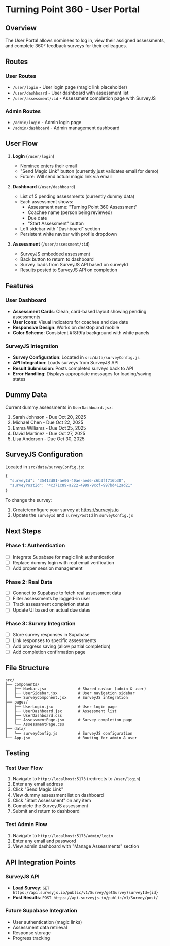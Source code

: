# Turning Point 360 - User Portal

## Overview

The User Portal allows nominees to log in, view their assigned assessments, and complete 360° feedback surveys for their colleagues.

## Routes

### User Routes
- `/user/login` - User login page (magic link placeholder)
- `/user/dashboard` - User dashboard with assessment list
- `/user/assessment/:id` - Assessment completion page with SurveyJS

### Admin Routes
- `/admin/login` - Admin login page
- `/admin/dashboard` - Admin management dashboard

## User Flow

1. **Login** (`/user/login`)
   - Nominee enters their email
   - "Send Magic Link" button (currently just validates email for demo)
   - Future: Will send actual magic link via email

2. **Dashboard** (`/user/dashboard`)
   - List of 5 pending assessments (currently dummy data)
   - Each assessment shows:
     - Assessment name: "Turning Point 360 Assessment"
     - Coachee name (person being reviewed)
     - Due date
     - "Start Assessment" button
   - Left sidebar with "Dashboard" section
   - Persistent white navbar with profile dropdown

3. **Assessment** (`/user/assessment/:id`)
   - SurveyJS embedded assessment
   - Back button to return to dashboard
   - Survey loads from SurveyJS API based on surveyId
   - Results posted to SurveyJS API on completion

## Features

### User Dashboard
- **Assessment Cards**: Clean, card-based layout showing pending assessments
- **User Icons**: Visual indicators for coachee and due date
- **Responsive Design**: Works on desktop and mobile
- **Color Scheme**: Consistent #f8f9fa background with white panels

### SurveyJS Integration
- **Survey Configuration**: Located in `src/data/surveyConfig.js`
- **API Integration**: Loads surveys from SurveyJS API
- **Result Submission**: Posts completed surveys back to API
- **Error Handling**: Displays appropriate messages for loading/saving states

## Dummy Data

Current dummy assessments in `UserDashboard.jsx`:
1. Sarah Johnson - Due Oct 20, 2025
2. Michael Chen - Due Oct 22, 2025
3. Emma Williams - Due Oct 25, 2025
4. David Martinez - Due Oct 27, 2025
5. Lisa Anderson - Due Oct 30, 2025

## SurveyJS Configuration

Located in `src/data/surveyConfig.js`:
```javascript
{
  "surveyId": "35413d81-ae06-40ae-aed6-c6b3ff716b38",
  "surveyPostId": "4c371c89-a222-4999-9ccf-997bd412ad21"
}
```

To change the survey:
1. Create/configure your survey at https://surveyjs.io
2. Update the `surveyId` and `surveyPostId` in `surveyConfig.js`

## Next Steps

### Phase 1: Authentication
- [ ] Integrate Supabase for magic link authentication
- [ ] Replace dummy login with real email verification
- [ ] Add proper session management

### Phase 2: Real Data
- [ ] Connect to Supabase to fetch real assessment data
- [ ] Filter assessments by logged-in user
- [ ] Track assessment completion status
- [ ] Update UI based on actual due dates

### Phase 3: Survey Integration
- [ ] Store survey responses in Supabase
- [ ] Link responses to specific assessments
- [ ] Add progress saving (allow partial completion)
- [ ] Add completion confirmation page

## File Structure

```
src/
├── components/
│   ├── Navbar.jsx              # Shared navbar (admin & user)
│   ├── UserSidebar.jsx         # User navigation sidebar
│   └── SurveyComponent.jsx     # SurveyJS integration
├── pages/
│   ├── UserLogin.jsx           # User login page
│   ├── UserDashboard.jsx       # Assessment list
│   ├── UserDashboard.css
│   ├── AssessmentPage.jsx      # Survey completion page
│   └── AssessmentPage.css
├── data/
│   └── surveyConfig.js         # SurveyJS configuration
└── App.jsx                     # Routing for admin & user
```

## Testing

### Test User Flow
1. Navigate to `http://localhost:5173` (redirects to `/user/login`)
2. Enter any email address
3. Click "Send Magic Link"
4. View dummy assessment list on dashboard
5. Click "Start Assessment" on any item
6. Complete the SurveyJS assessment
7. Submit and return to dashboard

### Test Admin Flow
1. Navigate to `http://localhost:5173/admin/login`
2. Enter any email and password
3. View admin dashboard with "Manage Assessments" section

## API Integration Points

### SurveyJS API
- **Load Survey**: `GET https://api.surveyjs.io/public/v1/Survey/getSurvey?surveyId={id}`
- **Post Results**: `POST https://api.surveyjs.io/public/v1/Survey/post/`

### Future Supabase Integration
- User authentication (magic links)
- Assessment data retrieval
- Response storage
- Progress tracking

